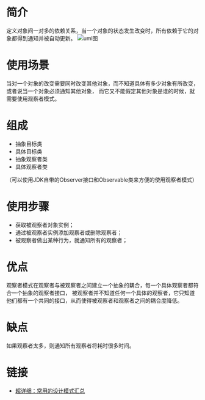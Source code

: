 简介
====
定义对象间一对多的依赖关系，当一个对象的状态发生改变时，所有依赖于它的对象都得到通知并被自动更新。
![uml图](http://upload-images.jianshu.io/upload_images/2377552-0fe25ec7e9151483?imageMogr2/auto-orient/strip%7CimageView2/2/w/1240)



使用场景
========
当对一个对象的改变需要同时改变其他对象，而不知道具体有多少对象有所改变，或者说当一个对象必须通知其他对象，
而它又不能假定其他对象是谁的时候，就需要使用观察者模式。


组成
====
- 抽象目标类
- 具体目标类
- 抽象观察者类
- 具体观察者类

（可以使用JDK自带的Observer接口和Observable类来方便的使用观察者模式）


使用步骤
======
- 获取被观察者对象实例；
- 通过被观察者实例添加观察者或删除观察者；
- 被观察者做出某种行为，就通知所有的观察者；


优点
====
观察者模式在观察者与被观察者之间建立一个抽象的耦合，每一个具体观察者都符合一个抽象的观察者接口，
被观察者并不知道任何一个具体的观察者，它只知道他们都有一个共同的接口，从而使得被观察者和观察者之间的耦合度降低。

缺点
====
如果观察者太多，则通知所有观察者将耗时很多时间。

链接
====
- [超详细：常用的设计模式汇总](http://www.jianshu.com/p/93bc5aa1f887)
